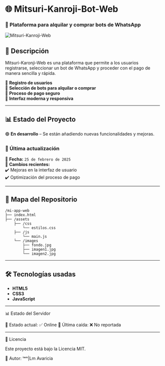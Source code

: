 # 🌐 Mitsuri-Kanroji-Bot-Web

### 🚀 Plataforma para alquilar y comprar bots de WhatsApp

![Mitsuri-Kanroji-Web](https://qu.ax/diYdy.jpg)

## 📌 Descripción
Mitsuri-Karonji-Web es una plataforma que permite a los usuarios registrarse, seleccionar un bot de WhatsApp y proceder con el pago de manera sencilla y rápida.

🔹 **Registro de usuarios**  
🔹 **Selección de bots para alquilar o comprar**  
🔹 **Proceso de pago seguro**  
🔹 **Interfaz moderna y responsiva**  

---

## 📊 Estado del Proyecto  
🟢 **En desarrollo** – Se están añadiendo nuevas funcionalidades y mejoras.  

### 🔄 Última actualización  
📅 **Fecha:** `25 de febrero de 2025`  
📌 **Cambios recientes:**  
✔️ Mejoras en la interfaz de usuario  
✔️ Optimización del proceso de pago  

---

## 📂 Mapa del Repositorio

```
/mi-app-web
├── index.html
├── /assets
    ├── /css
        └── estilos.css
    ├── /js
        └── main.js
    └── /images
        ├── fondo.jpg
        ├── imagen1.jpg
        └── imagen2.jpg
```
---

## 🛠️ Tecnologías usadas
- **HTML5**  
- **CSS3**  
- **JavaScript**  

---

📊 Estado del Servidor

🔵 Estado actual: ✅ Online
📌 Última caída: ❌ No reportada


---

📄 Licencia

Este proyecto está bajo la Licencia MIT.

📌 Autor: ⁱᵃᵐ|Lm Avaricia

